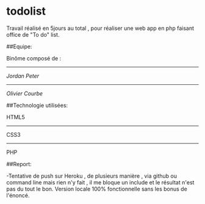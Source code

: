 # todolist
Travail réalisé en 5jours au total , pour réaliser une web app en php faisant office de "To do" list.

##Equipe:

Binôme composé de :

***
*Jordan Peter*
***
*Olivier Courbe*

##Technologie utilisées:

HTML5
***
CSS3
***
PHP

##Report:

-Tentative de push sur Heroku , de plusieurs manière , via github ou command line mais rien n'y fait , il me bloque un include et le résultat n'est pas du tout le bon. Version locale 100% fonctionnelle sans les bonus de
l'énoncé.
